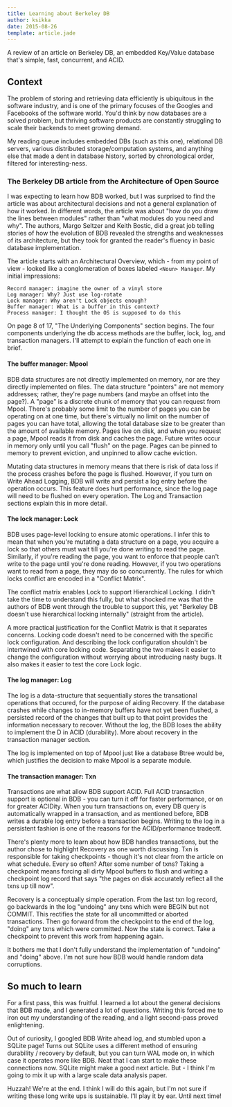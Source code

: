 ```yaml
---
title: Learning about Berkeley DB
author: ksikka
date: 2015-08-26
template: article.jade
---
```


A review of an article on Berkeley DB, an embedded Key/Value database that's simple, fast, concurrent, and ACID.


## Context

The problem of storing and retrieving data efficiently is ubiquitous in the software industry,
and is one of the primary focuses of the Googles and Facebooks of the software world.
You'd think by now databases are a solved problem, but thriving software products
are constantly struggling to scale their backends to meet growing demand.

My reading queue includes embedded DBs (such as this one),
relational DB servers, various distributed storage/computation systems, and anything else
that made a dent in database history, sorted by chronological order, filtered for interesting-ness.

### The Berkeley DB article from the Architecture of Open Source

I was expecting to learn how BDB worked, but I was surprised to find the article was about architectural decisions and not
a general explanation of how it worked. In different words, the article was about
"how do you draw the lines between modules" rather than "what modules do you need and why".
The authors, Margo Seltzer and Keith Bostic, did a great job
telling stories of how the evolution of BDB revealed the strengths and weaknesses of its architecture,
but they took for granted the reader's fluency in basic database implementation.

The article starts with an Architectural Overview,
which - from my point of view - looked like a conglomeration of boxes labeled `<Noun> Manager`.
My initial impressions:

    Record manager: imagine the owner of a vinyl store
    Log manager: Why? Just use log-rotate
    Lock manager: Why aren't Lock objects enough?
    Buffer manager: What is a buffer in this context?
    Process manager: I thought the OS is supposed to do this

On page 8 of 17, "The Underlying Components" section begins.
The four components underlying the db access methods are
the buffer, lock, log, and transaction managers. I'll attempt to
explain the function of each one in brief.

#### The buffer manager: Mpool

BDB data structures are not directly implemented on memory,
nor are they directly implemented on files. The data structure "pointers"
are not memory addresses; rather, they're page numbers (and maybe an offset into the page?).
A "page" is a discrete chunk of memory that you can request from Mpool.
There's probably some limit to the number of pages you can be operating on at one time,
but there's virtually no limit on the number of pages you can have total,
allowing the total database size to be greater than the amount of available memory.
Pages live on disk, and when you request a page, Mpool reads it from disk
and caches the page. Future writes occur in memory only until you call "flush" on the page.
Pages can be pinned to memory to prevent eviction, and unpinned to allow cache eviction.

Mutating data structures in memory means that there is risk of data loss
if the process crashes before the page is flushed.
However, if you turn on Write Ahead Logging, BDB will write and persist
a log entry before the operation occurs.
This feature does hurt performance, since the log page will need to be flushed on every operation.
The Log and Transaction sections explain this in more detail.

#### The lock manager: Lock

BDB uses page-level locking to ensure atomic operations. I infer this to mean
that when you're mutating a data structure on a page, you acquire a lock so that
others must wait till you're done writing to read the page. Similarly, if you're reading
the page, you want to enforce that people can't write to the page until you're done reading.
However, if you two operations want to read from a page, they may do so concurrently.
The rules for which locks conflict are encoded in a "Conflict Matrix".

The conflict matrix enables Lock to support Hierarchical Locking.
I didn't take the time to understand this fully, but what shocked me was that
the authors of BDB went through the trouble to support this,
yet "Berkeley DB doesn't use hierarchical locking internally" (straight from the article).

A more practical justification for the Conflict Matrix is that it separates
concerns. Locking code doesn't need to be concerned with the specific lock configuration.
And describing the lock configuration shouldn't be intertwined with core locking code.
Separating the two makes it easier to change the configuration without worrying
about introducing nasty bugs. It also makes it easier to test the core Lock logic.

#### The log manager: Log

The log is a data-structure that sequentially stores the transational operations
that occured, for the purpose of aiding Recovery. If the database crashes
while changes to in-memory buffers have not yet been flushed,
a persisted record of the changes that built up to that point
provides the information necessary to recover. Without the log,
the BDB loses the ability to implement the D in ACID (durability).
More about recovery in the transaction manager section.

The log is implemented on top of Mpool just like a database Btree would be,
which justifies the decision to make Mpool is a separate module.

#### The transaction manager: Txn

Transactions are what allow BDB support ACID. Full ACID transaction
support is optional in BDB - you can turn it off for faster performance,
or on for greater ACIDity. When you turn transactions on, every DB query
is automatically wrapped in a transaction, and as mentioned before,
BDB writes a durable log entry before a transaction begins.
Writing to the log in a persistent fashion is one of the reasons
for the ACID/performance tradeoff.

There's plenty more to learn about how BDB handles transactions, but
the author chose to highlight Recovery as one worth discussing.
Txn is responsible for taking checkpoints - though it's not clear
from the article on what schedule. Every so often? After some number
of txns? Taking a checkpoint means forcing all dirty Mpool buffers
to flush and writing a checkpoint log record that says
"the pages on disk accurately reflect all the txns up till now".

Recovery is a conceptually simple operation. From the last txn log record,
go backwards in the log "undoing" any txns which were BEGIN but not COMMIT.
This rectifies the state for all uncommitted or aborted transactions.
Then go forward from the checkpoint to the end of the log, "doing" any txns
which were committed. Now the state is correct. Take a checkpoint
to prevent this work from happening again.

It bothers me that I don't fully understand the implementation of "undoing"
and "doing" above. I'm not sure how BDB would handle random data corruptions.

## So much to learn

For a first pass, this was fruitful. I learned a lot about the general
decisions that BDB made, and I generated a lot of questions.
Writing this forced me to iron out my understanding of the reading,
and a light second-pass proved enlightening.

Out of curiosity, I googled BDB Write ahead log, and stumbled upon
a SQLite page! Turns out SQLite uses a different method of
ensuring durability / recovery by default, but you can turn WAL mode on,
in which case it operates more like BDB. Neat that I can start to
make these connections now. SQLite might make a good next article.
But - I think I'm going to mix it up with a large scale data analysis paper.

Huzzah! We're at the end. I think I will do this again, but
I'm not sure if writing these long write ups is sustainable.
I'll play it by ear. Until next time!
